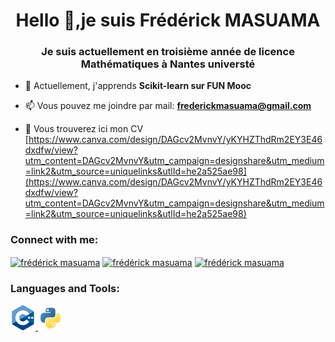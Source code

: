 <h1 align="center">Hello 👋,je suis Frédérick MASUAMA</h1>
<h3 align="center">Je suis actuellement en troisième année de licence Mathématiques à Nantes universté</h3>

- 🌱 Actuellement, j'apprends **Scikit-learn sur FUN Mooc**

- 📫 Vous pouvez me joindre par mail: **frederickmasuama@gmail.com**

- 📄 Vous trouverez ici mon CV [https://www.canva.com/design/DAGcv2MvnvY/yKYHZThdRm2EY3E46dxdfw/view?utm_content=DAGcv2MvnvY&utm_campaign=designshare&utm_medium=link2&utm_source=uniquelinks&utlId=he2a525ae98](https://www.canva.com/design/DAGcv2MvnvY/yKYHZThdRm2EY3E46dxdfw/view?utm_content=DAGcv2MvnvY&utm_campaign=designshare&utm_medium=link2&utm_source=uniquelinks&utlId=he2a525ae98)

<h3 align="left">Connect with me:</h3>
<p align="left">
<a href="https://linkedin.com/in/frédérick masuama" target="blank"><img align="center" src="https://raw.githubusercontent.com/rahuldkjain/github-profile-readme-generator/master/src/images/icons/Social/linked-in-alt.svg" alt="frédérick masuama" height="30" width="40" /></a>
<a href="https://fb.com/frédérick masuama" target="blank"><img align="center" src="https://raw.githubusercontent.com/rahuldkjain/github-profile-readme-generator/master/src/images/icons/Social/facebook.svg" alt="frédérick masuama" height="30" width="40" /></a>
<a href="https://instagram.com/frédérick masuama" target="blank"><img align="center" src="https://raw.githubusercontent.com/rahuldkjain/github-profile-readme-generator/master/src/images/icons/Social/instagram.svg" alt="frédérick masuama" height="30" width="40" /></a>
</p>

<h3 align="left">Languages and Tools:</h3>
<p align="left"> <a href="https://www.w3schools.com/cpp/" target="_blank" rel="noreferrer"> <img src="https://raw.githubusercontent.com/devicons/devicon/master/icons/cplusplus/cplusplus-original.svg" alt="cplusplus" width="40" height="40"/> </a> <a href="https://www.python.org" target="_blank" rel="noreferrer"> <img src="https://raw.githubusercontent.com/devicons/devicon/master/icons/python/python-original.svg" alt="python" width="40" height="40"/> </a> </p>
